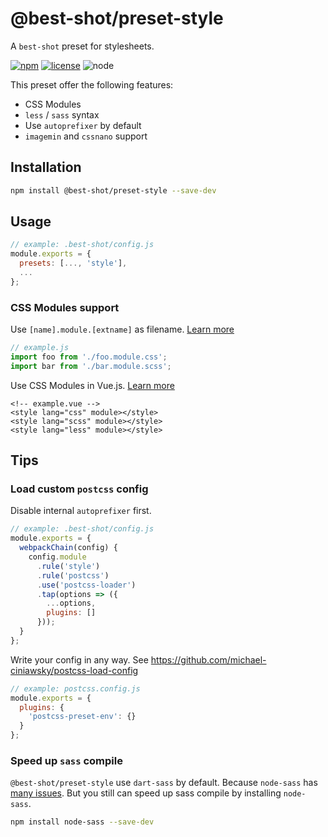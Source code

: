 # @best-shot/preset-style

A `best-shot` preset for stylesheets.

[![npm][npm-badge]][npm-url]
[![license][license-badge]][github-url]
![node][node-badge]

This preset offer the following features:

- CSS Modules
- `less` / `sass` syntax
- Use `autoprefixer` by default
- `imagemin` and `cssnano` support

## Installation

```bash
npm install @best-shot/preset-style --save-dev
```

## Usage

```js
// example: .best-shot/config.js
module.exports = {
  presets: [..., 'style'],
  ...
};
```

### CSS Modules support

Use `[name].module.[extname]` as filename. [Learn more](https://github.com/css-modules/css-modules)

```js
// example.js
import foo from './foo.module.css';
import bar from './bar.module.scss';
```

Use CSS Modules in Vue.js. [Learn more](https://vue-loader.vuejs.org/guide/css-modules.html)

```vue
<!-- example.vue -->
<style lang="css" module></style>
<style lang="scss" module></style>
<style lang="less" module></style>
```

## Tips

### Load custom `postcss` config

Disable internal `autoprefixer` first.

```js
// example: .best-shot/config.js
module.exports = {
  webpackChain(config) {
    config.module
      .rule('style')
      .rule('postcss')
      .use('postcss-loader')
      .tap(options => ({
        ...options,
        plugins: []
      }));
  }
};
```

Write your config in any way. See <https://github.com/michael-ciniawsky/postcss-load-config>

```js
// example: postcss.config.js
module.exports = {
  plugins: {
    'postcss-preset-env': {}
  }
};
```

### Speed up `sass` compile

`@best-shot/preset-style` use `dart-sass` by default. Because `node-sass` has [many issues](https://github.com/webpack-contrib/sass-loader/issues/435). But you still can speed up sass compile by installing `node-sass`.

```bash
npm install node-sass --save-dev
```

[npm-url]: https://www.npmjs.com/package/@best-shot/preset-style
[npm-badge]: https://img.shields.io/npm/v/@best-shot/preset-style.svg?style=flat-square&logo=npm
[github-url]: https://github.com/Airkro/best-shot/tree/master/packages/preset-style
[node-badge]: https://img.shields.io/node/v/@best-shot/preset-style.svg?style=flat-square&colorB=green&logo=node.js
[license-badge]: https://img.shields.io/npm/l/@best-shot/preset-style.svg?style=flat-square&colorB=blue&logo=github
